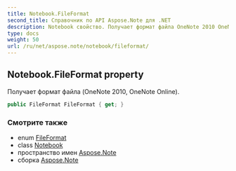```yaml
---
title: Notebook.FileFormat
second_title: Справочник по API Aspose.Note для .NET
description: Notebook свойство. Получает формат файла OneNote 2010 OneNote Online.
type: docs
weight: 50
url: /ru/net/aspose.note/notebook/fileformat/
---
```

## Notebook.FileFormat property

Получает формат файла (OneNote 2010, OneNote Online).

```csharp
public FileFormat FileFormat { get; }
```

### Смотрите также

* enum [FileFormat](../../fileformat/)
* class [Notebook](../)
* пространство имен [Aspose.Note](../../notebook/)
* сборка [Aspose.Note](../../../)


